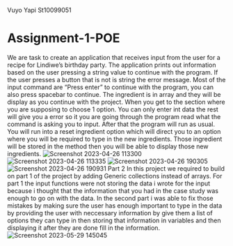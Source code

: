 Vuyo Yapi
St10099051
# Assignment-1-POE
We are task to create an application that receives input from the user for a recipe for Lindiwe’s birthday party. The application prints out information based on the user pressing a string value to continue with the program. If the user presses a button that is not is string the error message. Most of the input command are “Press enter” to continue with the program, you can also press spacebar to continue. The ingredient is in array and they will be display as you continue with the project. When you get to the section where you are supposing to choose 1 option. You can only enter int data the rest will give you a error so it you are going through the program read what the command is asking you to input. After that the program will run as usual. You will run into a reset ingredient option which will direct you to an option where you will be required to type in the new ingredients. Those ingredient will be stored in the method then you will be able to display those new ingredients.
![Screenshot 2023-04-26 113300](https://user-images.githubusercontent.com/103922433/234638790-a2163e2b-543c-4fe1-a361-7c7dd8cf1026.png)
![Screenshot 2023-04-26 113335](https://user-images.githubusercontent.com/103922433/234639793-3c2bd4d1-31f2-46da-90f9-79b3b1950b39.png)
![Screenshot 2023-04-26 190305](https://user-images.githubusercontent.com/103922433/234650625-62345c5a-b958-4880-9950-559530a66aea.png)
![Screenshot 2023-04-26 190931](https://user-images.githubusercontent.com/103922433/234651293-3e604e04-7ab9-4659-8808-27886221b87e.png)
Part 2 In this project we required to build on part 1 of the project by adding Generic collections instead of arrays. For part 1 the input functions were not storing the data i wrote for the input because i thought that the information that you had in the case study was enough to go on with the data. In the second part i was able to fix those mistakes by making sure the user has enough important to type in the data by providing the user with neccessary information by give them a list of options they can type in then storing that information in variables and then displaying it after they are done fill in the information.
![Screenshot 2023-05-29 145045](https://github.com/VuyoYapi/Prog6211-Part1-ST10099051/assets/103922433/6cf05fae-98bb-4740-b8ae-0d21a6994017)
